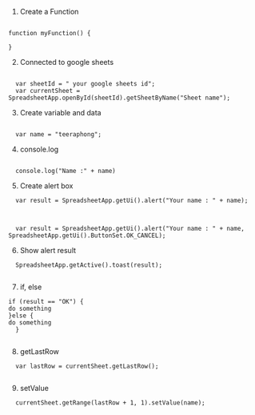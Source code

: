 1. Create a Function

```

function myFunction() {

}

```

2. Connected to google sheets 

```

  var sheetId = " your google sheets id";
  var currentSheet = SpreadsheetApp.openById(sheetId).getSheetByName("Sheet name");

```

3. Create variable and data

```

  var name = "teeraphong";

```

4. console.log

```

  console.log("Name :" + name)

```

5. Create alert box 

```
  var result = SpreadsheetApp.getUi().alert("Your name : " + name);
  

```
```
  
  var result = SpreadsheetApp.getUi().alert("Your name : " + name, SpreadsheetApp.getUi().ButtonSet.OK_CANCEL);

```
6. Show alert result

```
  SpreadsheetApp.getActive().toast(result);
  
```
7. if, else

```
if (result == "OK") {
do something 
}else {
do something 
  }
  
```

8. getLastRow

```
  var lastRow = currentSheet.getLastRow();
  
```
9. setValue

```
  currentSheet.getRange(lastRow + 1, 1).setValue(name);
  
```
